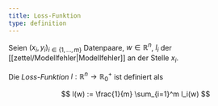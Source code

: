 ```yaml
---
title: Loss-Funktion
type: definition
---
```


Seien $(x_i, y_i)_{i \in \{ 1, \dots, m \}}$ Datenpaare, $w \in \mathbb{R}^n$, $l_i$ der [[zettel/Modellfehler|Modellfehler]] an der Stelle $x_i$.

Die *Loss-Funktion* $l : \mathbb{R}^n \to \mathbb{R}_0^+$ ist definiert als

$$
	l(w) := \frac{1}{m} \sum_{i=1}^m l_i(w)
$$